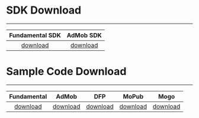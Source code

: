 # SDK Download
---
Fundamental SDK | AdMob SDK |
:-------------: | :--------:|
[download][1]   | [download][2]


# Sample Code Download
---
Fundamental     | AdMob        |    DFP       |   MoPub     | Mogo
:-------------: | :-----------:|:------------:|:-----------:|:--------:
[download][3]   | [download][4]|[download][5] |[download][6]|[download][7]




[1]: http://m.vpon.com/sdk/VponSDK-iOS/Lib64bit/64bit_vpadn_4216_libAdOn_ebf2c28.a
[2]: http://m.vpadn.com/sdk/VponAdapter_iOS_eff8d70_v1.0.1.a
[3]: {{site.dnldurl}}download/sample-code/BannerInterstitialSample_42x.zip
[4]: {{site.dnldurl}}download/sample-code/iosAdmobSampleCode.zip
[5]: http://m.vpon.com/sdk/iosDFPsample.zip
[6]: http://m.vpon.com/sdk/Mopub_iOS_Vpon_Adapter1.0.zip
[7]: http://m.vpon.com/sdk/MOGO/MangoDemo.zip


<br><br>
